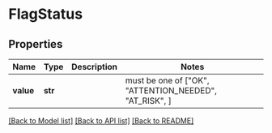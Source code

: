 # FlagStatus


## Properties
Name | Type | Description | Notes
------------ | ------------- | ------------- | -------------
**value** | **str** |  |  must be one of ["OK", "ATTENTION_NEEDED", "AT_RISK", ]

[[Back to Model list]](../README.md#documentation-for-models) [[Back to API list]](../README.md#documentation-for-api-endpoints) [[Back to README]](../README.md)



